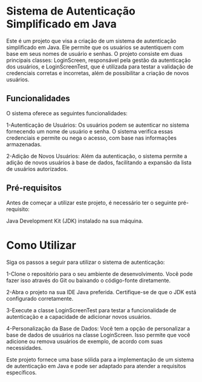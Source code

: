 # Sistema de Autenticação Simplificado em Java
Este é um projeto que visa a criação de um sistema de autenticação simplificado em Java. Ele permite que os usuários se autentiquem com base em seus nomes de usuário e senhas. O projeto consiste em duas principais classes: LoginScreen, responsável pela gestão da autenticação dos usuários, e LoginScreenTest, que é utilizada para testar a validação de credenciais corretas e incorretas, além de possibilitar a criação de novos usuários.

## Funcionalidades
O sistema oferece as seguintes funcionalidades:

1-Autenticação de Usuários: Os usuários podem se autenticar no sistema fornecendo um nome de usuário e senha. O sistema verifica essas credenciais e permite ou nega o acesso, com base nas informações armazenadas.

2-Adição de Novos Usuários: Além da autenticação, o sistema permite a adição de novos usuários à base de dados, facilitando a expansão da lista de usuários autorizados.

## Pré-requisitos
Antes de começar a utilizar este projeto, é necessário ter o seguinte pré-requisito:

Java Development Kit (JDK) instalado na sua máquina.
# Como Utilizar
Siga os passos a seguir para utilizar o sistema de autenticação:

1-Clone o repositório para o seu ambiente de desenvolvimento. Você pode fazer isso através do Git ou baixando o código-fonte diretamente.

2-Abra o projeto na sua IDE Java preferida. Certifique-se de que o JDK está configurado corretamente.

3-Execute a classe LoginScreenTest para testar a funcionalidade de autenticação e a capacidade de adicionar novos usuários.

4-Personalização da Base de Dados: Você tem a opção de personalizar a base de dados de usuários na classe LoginScreen. Isso permite que você adicione ou remova usuários de exemplo, de acordo com suas necessidades.

Este projeto fornece uma base sólida para a implementação de um sistema de autenticação em Java e pode ser adaptado para atender a requisitos específicos.



